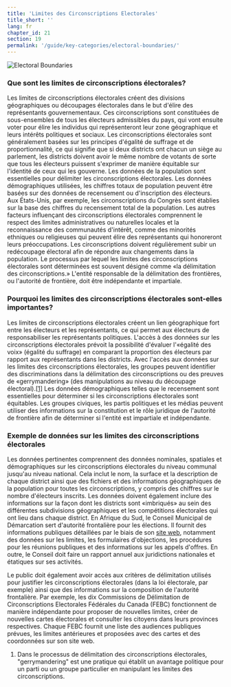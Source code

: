 ```yaml
---
title: 'Limites des Circonscriptions Electorales'
title_short: ''
lang: fr
chapter_id: 21
section: 19
permalink: '/guide/key-categories/electoral-boundaries/'
---
```


![Electoral Boundaries](/images/inventory/categories/electoral-boundaries.png)

### Que sont les limites de circonscriptions électorales?

Les limites de circonscriptions électorales créent des divisions géographiques ou découpages électorales dans le but d'élire des représentants gouvernementaux. Ces circonscriptions sont constituées de sous-ensembles de tous les électeurs admissibles du pays, qui vont ensuite voter pour élire les individus qui représenteront leur zone géographique et leurs intérêts politiques et sociaux. Les circonscriptions électorales sont généralement basées sur les principes d'égalité de suffrage et de proportionnalité, ce qui signifie que si deux districts ont chacun un siège au parlement, les districts doivent avoir le même nombre de votants de sorte que tous les électeurs puissent s'exprimer de manière équitable sur l'identité de ceux qui les gouverne. Les données de la population sont essentielles pour délimiter les circonscriptions électorales. Les données démographiques utilisées, les chiffres totaux de population peuvent être basées sur des données de recensement ou d'inscription des électeurs. Aux États-Unis, par exemple, les circonscriptions du Congrès sont établies sur la base des chiffres du recensement total de la population. Les autres facteurs influençant des circonscriptions électorales comprennent le respect des limites administratives ou naturelles locales et la reconnaissance des communautés d'intérêt, comme des minorités ethniques ou religieuses qui peuvent élire des représentants qui honoreront leurs préoccupations. Les circonscriptions doivent régulièrement subir un redécoupage électoral afin de répondre aux changements dans la population. Le processus par lequel les limites des circonscriptions électorales sont déterminées est souvent désigné comme «la délimitation des circonscriptions.» L'entité responsable de la délimitation des frontières, ou l'autorité de frontière, doit être indépendante et impartiale.

### Pourquoi les limites des circonscriptions électorales sont-elles importantes?

Les limites de circonscriptions électorales créent un lien géographique fort entre les électeurs et les représentants, ce qui permet aux électeurs de responsabiliser les représentants politiques. L'accès à des données sur les circonscriptions électorales prévoit la possibilité d'évaluer l'«égalité des voix» (égalité du suffrage) en comparant la proportion des électeurs par rapport aux représentants dans les districts. Avec l'accès aux données sur les limites des circonscriptions électorales, les groupes peuvent identifier des discriminations dans la délimitation des circonscriptions ou des preuves de «gerrymandering» (des manipulations au niveau du découpage électoral).[\[1\]](#footnote-1) Les données démographiques telles que le recensement sont essentielles pour déterminer si les circonscriptions électorales sont équitables. Les groupes civiques, les partis politiques et les médias peuvent utiliser des informations sur la constitution et le rôle juridique de l'autorité de frontière afin de déterminer si l'entité est impartiale et indépendante.

### Exemple de données sur les limites des circonscriptions électorales

Les données pertinentes comprennent des données nominales, spatiales et démographiques sur les circonscriptions électorales du niveau communal jusqu'au niveau national. Cela inclut le nom, la surface et la description de chaque district ainsi que des fichiers et des informations géographiques de la population pour toutes les circonscriptions, y compris des chiffres sur le nombre d'électeurs inscrits. Les données doivent également inclure des informations sur la façon dont les districts sont «imbriqués» au sein des différentes subdivisions géographiques et les compétitions électorales qui ont lieu dans chaque district. En Afrique du Sud, le Conseil Municipal de Démarcation sert d'autorité frontalière pour les élections. Il fournit des informations publiques détaillées par le biais de son [site web](http://www.demarcation.org.za/), notamment des données sur les limites, les formulaires d'objections, les procédures pour les réunions publiques et des informations sur les appels d'offres. En outre, le Conseil doit faire un rapport annuel aux juridictions nationales et étatiques sur ses activités.

Le public doit également avoir accès aux critères de délimitation utilisés pour justifier les circonscriptions électorales (dans la loi électorale, par exemple) ainsi que des informations sur la composition de l'autorité frontalière. Par exemple, les dix Commissions de Délimitation de Circonscriptions Electorales Fédérales du Canada (FEBC) fonctionnent de manière indépendante pour proposer de nouvelles limites, créer de nouvelles cartes électorales et consulter les citoyens dans leurs provinces respectives. Chaque FEBC fournit une liste des audiences publiques prévues, les limites antérieures et proposées avec des cartes et des coordonnées sur son site web.

1.  [](#reference-1)Dans le processus de délimitation des circonscriptions électorales, "gerrymandering" est une pratique qui établit un avantage politique pour un parti ou un groupe particulier en manipulant les limites des circonscriptions.
